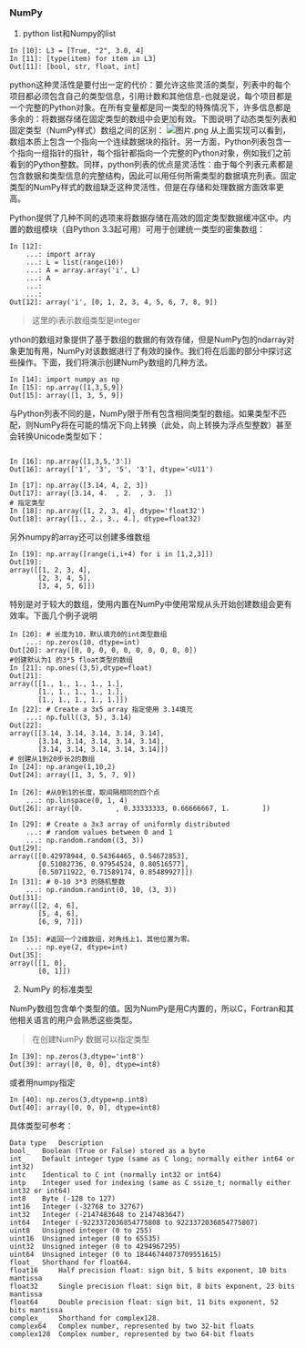 ###  NumPy
1. python list和Numpy的list
```ipyno
In [10]: L3 = [True, "2", 3.0, 4]
In [11]: [type(item) for item in L3]
Out[11]: [bool, str, float, int]
```
python这种灵活性是要付出一定的代价：要允许这些灵活的类型，列表中的每个项目都必须包含自己的类型信息，引用计数和其他信息-也就是说，每个项目都是一个完整的Python对象。在所有变量都是同一类型的特殊情况下，许多信息都是多余的：将数据存储在固定类型的数组中会更加有效。下图说明了动态类型列表和固定类型（NumPy样式）数组之间的区别：
![图片.png](https://upload-images.jianshu.io/upload_images/7779493-d53d33c02f0147c5.png?imageMogr2/auto-orient/strip%7CimageView2/2/w/1240)
从上面实现可以看到，数组本质上包含一个指向一个连续数据块的指针。另一方面，Python列表包含一个指向一组指针的指针，每个指针都指向一个完整的Python对象，例如我们之前看到的Python整数。同样，python列表的优点是灵活性：由于每个列表元素都是包含数据和类型信息的完整结构，因此可以用任何所需类型的数据填充列表。固定类型的NumPy样式的数组缺乏这种灵活性，但是在存储和处理数据方面效率更高。

 
Python提供了几种不同的选项来将数据存储在高效的固定类型数据缓冲区中。内置的数组模块（自Python 3.3起可用）可用于创建统一类型的密集数组：
```ipyno
In [12]: 
    ...: import array
    ...: L = list(range(10))
    ...: A = array.array('i', L)
    ...: A
    ...: 
    ...: 
Out[12]: array('i', [0, 1, 2, 3, 4, 5, 6, 7, 8, 9])
```
>这里的i表示数组类型是integer

ython的数组对象提供了基于数组的数据的有效存储，但是NumPy包的ndarray对象更加有用，NumPy对该数据进行了有效的操作。我们将在后面的部分中探讨这些操作。下面，我们将演示创建NumPy数组的几种方法。
```ipyno
In [14]: import numpy as np
In [15]: np.array([1,3,5,9])
Out[15]: array([1, 3, 5, 9])
```
与Python列表不同的是，NumPy限于所有包含相同类型的数组。如果类型不匹配，则NumPy将在可能的情况下向上转换（此处，向上转换为浮点型整数）甚至会转换Unicode类型如下：
```ipyno

In [16]: np.array([1,3,5,'3'])
Out[16]: array(['1', '3', '5', '3'], dtype='<U11')

In [17]: np.array([3.14, 4, 2, 3])
Out[17]: array([3.14, 4.  , 2.  , 3.  ])
# 指定类型
In [18]: np.array([1, 2, 3, 4], dtype='float32')
Out[18]: array([1., 2., 3., 4.], dtype=float32)
```
另外numpy的array还可以创建多维数组
```ipyno
In [19]: np.array([range(i,i+4) for i in [1,2,3]])
Out[19]: 
array([[1, 2, 3, 4],
       [2, 3, 4, 5],
       [3, 4, 5, 6]])
```
特别是对于较大的数组，使用内置在NumPy中使用常规从头开始创建数组会更有效率。下面几个例子说明
```ipyno
In [20]: # 长度为10，默认填充0的int类型数组
    ...: np.zeros(10, dtype=int)
Out[20]: array([0, 0, 0, 0, 0, 0, 0, 0, 0, 0])
#创建默认为1 的3*5 float类型的数组
In [21]: np.ones((3,5),dtype=float)
Out[21]: 
array([[1., 1., 1., 1., 1.],
       [1., 1., 1., 1., 1.],
       [1., 1., 1., 1., 1.]])
In [22]: # Create a 3x5 array 指定使用 3.14填充
    ...: np.full((3, 5), 3.14)
Out[22]: 
array([[3.14, 3.14, 3.14, 3.14, 3.14],
       [3.14, 3.14, 3.14, 3.14, 3.14],
       [3.14, 3.14, 3.14, 3.14, 3.14]])
# 创建从1到20步长2的数组
In [24]: np.arange(1,10,2)
Out[24]: array([1, 3, 5, 7, 9])

In [26]: #从0到1的长度，取间隔相同的四个点
    ...: np.linspace(0, 1, 4)
Out[26]: array([0.        , 0.33333333, 0.66666667, 1.        ])

In [29]: # Create a 3x3 array of uniformly distributed
    ...: # random values between 0 and 1
    ...: np.random.random((3, 3))
Out[29]: 
array([[0.42978944, 0.54364465, 0.54672853],
       [0.51082736, 0.97954524, 0.80516577],
       [0.50711922, 0.71589174, 0.85489927]])
In [31]: # 0-10 3*3 的随机整数
    ...: np.random.randint(0, 10, (3, 3))
Out[31]: 
array([[2, 4, 6],
       [5, 4, 6],
       [6, 9, 7]])

In [35]: #返回一个2维数组，对角线上1，其他位置为零。
    ...: np.eye(2, dtype=int)
Out[35]: 
array([[1, 0],
       [0, 1]])

```
2.  NumPy 的标准类型
  
NumPy数组包含单个类型的值。因为NumPy是用C内置的，所以C，Fortran和其他相关语言的用户会熟悉这些类型。

> 在创建NumPy 数据可以指定类型
```ipyno
In [39]: np.zeros(3,dtype='int8')
Out[39]: array([0, 0, 0], dtype=int8)
```
或者用numpy指定
```ipyno
In [40]: np.zeros(3,dtype=np.int8)
Out[40]: array([0, 0, 0], dtype=int8)
```
具体类型可参考：
```
Data type 	Description
bool_ 	Boolean (True or False) stored as a byte
int_ 	Default integer type (same as C long; normally either int64 or int32)
intc 	Identical to C int (normally int32 or int64)
intp 	Integer used for indexing (same as C ssize_t; normally either int32 or int64)
int8 	Byte (-128 to 127)
int16 	Integer (-32768 to 32767)
int32 	Integer (-2147483648 to 2147483647)
int64 	Integer (-9223372036854775808 to 9223372036854775807)
uint8 	Unsigned integer (0 to 255)
uint16 	Unsigned integer (0 to 65535)
uint32 	Unsigned integer (0 to 4294967295)
uint64 	Unsigned integer (0 to 18446744073709551615)
float_ 	Shorthand for float64.
float16 	Half precision float: sign bit, 5 bits exponent, 10 bits mantissa
float32 	Single precision float: sign bit, 8 bits exponent, 23 bits mantissa
float64 	Double precision float: sign bit, 11 bits exponent, 52 bits mantissa
complex_ 	Shorthand for complex128.
complex64 	Complex number, represented by two 32-bit floats
complex128 	Complex number, represented by two 64-bit floats
```
